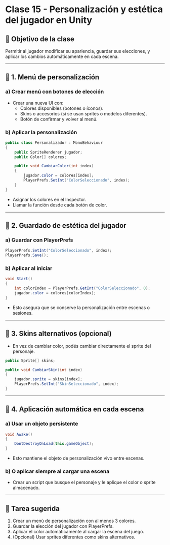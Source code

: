 # Clase 15 - Personalización y estética del jugador en Unity

## 🎯 Objetivo de la clase

Permitir al jugador modificar su apariencia, guardar sus elecciones, y aplicar los cambios automáticamente en cada escena.

---

## 🎨 1. Menú de personalización

### a) Crear menú con botones de elección

- Crear una nueva UI con:
  - Colores disponibles (botones o íconos).
  - Skins o accesorios (si se usan sprites o modelos diferentes).
  - Botón de confirmar y volver al menú.

### b) Aplicar la personalización

```csharp
public class Personalizador : MonoBehaviour
{
    public SpriteRenderer jugador;
    public Color[] colores;

    public void CambiarColor(int index)
    {
        jugador.color = colores[index];
        PlayerPrefs.SetInt("ColorSeleccionado", index);
    }
}
```

- Asignar los colores en el Inspector.
- Llamar la función desde cada botón de color.

---

## 💾 2. Guardado de estética del jugador

### a) Guardar con PlayerPrefs

```csharp
PlayerPrefs.SetInt("ColorSeleccionado", index);
PlayerPrefs.Save();
```

### b) Aplicar al iniciar

```csharp
void Start()
{
    int colorIndex = PlayerPrefs.GetInt("ColorSeleccionado", 0);
    jugador.color = colores[colorIndex];
}
```

- Esto asegura que se conserve la personalización entre escenas o sesiones.

---

## 👕 3. Skins alternativos (opcional)

- En vez de cambiar color, podés cambiar directamente el sprite del personaje.

```csharp
public Sprite[] skins;

public void CambiarSkin(int index)
{
    jugador.sprite = skins[index];
    PlayerPrefs.SetInt("SkinSeleccionado", index);
}
```

---

## 🧩 4. Aplicación automática en cada escena

### a) Usar un objeto persistente

```csharp
void Awake()
{
    DontDestroyOnLoad(this.gameObject);
}
```

- Esto mantiene el objeto de personalización vivo entre escenas.

### b) O aplicar siempre al cargar una escena

- Crear un script que busque el personaje y le aplique el color o sprite almacenado.

---

## 📌 Tarea sugerida

1. Crear un menú de personalización con al menos 3 colores.
2. Guardar la elección del jugador con PlayerPrefs.
3. Aplicar el color automáticamente al cargar la escena del juego.
4. (Opcional) Usar sprites diferentes como skins alternativos.

